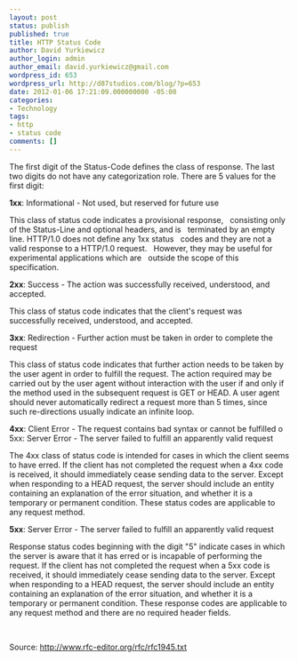 ```yaml
---
layout: post
status: publish
published: true
title: HTTP Status Code
author: David Yurkiewicz
author_login: admin
author_email: david.yurkiewicz@gmail.com
wordpress_id: 653
wordpress_url: http://d87studios.com/blog/?p=653
date: 2012-01-06 17:21:09.000000000 -05:00
categories:
- Technology
tags:
- http
- status code
comments: []
---
```

The first digit of the Status-Code defines the class of response. The last two digits do not have any categorization role. There are 5 values for the first digit:

<strong>1xx</strong>: Informational - Not used, but reserved for future use

This class of status code indicates a provisional response,   consisting only of the Status-Line and optional headers, and is   terminated by an empty line. HTTP/1.0 does not define any 1xx status   codes and they are not a valid response to a HTTP/1.0 request.   However, they may be useful for experimental applications which are   outside the scope of this specification.

<strong>2xx</strong>: Success - The action was successfully received, understood, and accepted.

This class of status code indicates that the client's request was   successfully received, understood, and accepted.

<strong>3xx</strong>: Redirection - Further action must be taken in order to complete the request

This class of status code indicates that further action needs to be taken by the user agent in order to fulfill the request. The action required may be carried out by the user agent without interaction with the user if and only if the method used in the subsequent request is GET or HEAD. A user agent should never automatically redirect a request more than 5 times, since such re-directions usually indicate an infinite loop.

<strong>4xx</strong>: Client Error - The request contains bad syntax or cannot be fulfilled o 5xx: Server Error - The server failed to fulfill an apparently valid request

The 4xx class of status code is intended for cases in which the client seems to have erred. If the client has not completed the request when a 4xx code is received, it should immediately cease sending data to the server. Except when responding to a HEAD request, the server should include an entity containing an explanation of the error situation, and whether it is a temporary or permanent condition. These status codes are applicable to any request method.

<strong>5xx</strong>: Server Error - The server failed to fulfill an apparently valid request

Response status codes beginning with the digit "5" indicate cases in which the server is aware that it has erred or is incapable of performing the request. If the client has not completed the request when a 5xx code is received, it should immediately cease sending data to the server. Except when responding to a HEAD request, the server should include an entity containing an explanation of the error situation, and whether it is a temporary or permanent condition. These response codes are applicable to any request method and there are no required header fields.

&nbsp;

Source: <a href="http://www.rfc-editor.org/rfc/rfc1945.txt">http://www.rfc-editor.org/rfc/rfc1945.txt</a>

&nbsp;
